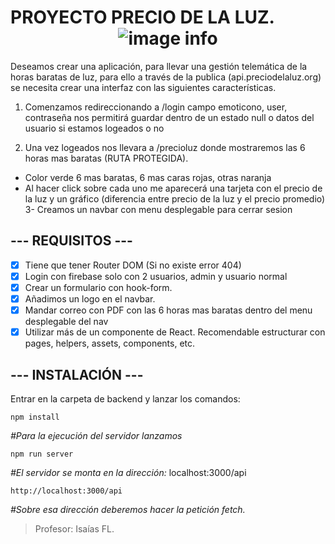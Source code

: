 # PROYECTO PRECIO DE LA LUZ. <center>![image info](https://play-lh.googleusercontent.com/4S5picdrlHRKUCDjG9qi9Q54U9D0565UIuTH0SUqtOe05enZHqkeWF_XVXOLN1SEKQ=w240-h480-rw)

</center>
Deseamos crear una aplicación, para llevar una gestión telemática de la horas baratas de luz, para ello a través de la publica
(api.preciodelaluz.org) se necesita crear una interfaz con las siguientes características.

1. Comenzamos redireccionando a /login campo emoticono, user, contraseña nos permitirá guardar dentro de un estado null o datos del usuario si estamos logeados o no

2. Una vez logeados nos llevara a /precioluz donde mostraremos las 6 horas mas baratas (RUTA PROTEGIDA).

- Color verde 6 mas baratas, 6 mas caras rojas, otras naranja
- Al hacer click sobre cada uno me aparecerá una tarjeta con el precio de la luz y un gráfico (diferencia entre precio de la luz y el precio promedio)
  3- Creamos un navbar con menu desplegable para cerrar sesion

## --- REQUISITOS ---

- [x] Tiene que tener Router DOM (Si no existe error 404)
- [x] Login con firebase solo con 2 usuarios, admin y usuario normal
- [x] Crear un formulario con hook-form.
- [x] Añadimos un logo en el navbar.
- [x] Mandar correo con PDF con las 6 horas mas baratas dentro del menu desplegable del nav
- [x] Utilizar más de un componente de React. Recomendable estructurar con pages, helpers, assets, components, etc.

## --- INSTALACIÓN ---

Entrar en la carpeta de backend y lanzar los comandos:

    npm install

_#Para la ejecución del servidor lanzamos_

    npm run server

_#El servidor se monta en la dirección:_
localhost:3000/api

    http://localhost:3000/api

_#Sobre esa dirección deberemos hacer la petición fetch._

> Profesor: Isaías FL.
